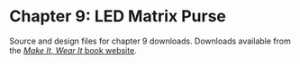 # Chapter 9: LED Matrix Purse
Source and design files for chapter 9 downloads. Downloads available from the [*Make It, Wear It* book website](https://www.makeitwearitbook.com/#/purse/).